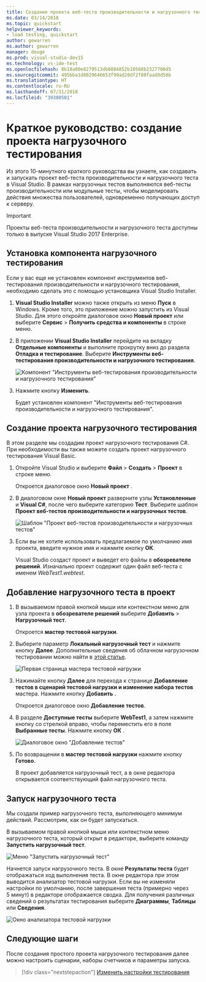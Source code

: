 ```yaml
---
title: Создание проекта веб-теста производительности и нагрузочного теста в Visual Studio
ms.date: 03/14/2018
ms.topic: quickstart
helpviewer_keywords:
- load testing, quickstart
author: gewarren
ms.author: gewarren
manager: douge
ms.prod: visual-studio-dev15
ms.technology: vs-ide-test
ms.openlocfilehash: 8b18a80e8279513db6084852b10568b2327700d5
ms.sourcegitcommit: 495bba1d8029646653f99ad20df2f80faad8d58b
ms.translationtype: HT
ms.contentlocale: ru-RU
ms.lasthandoff: 07/31/2018
ms.locfileid: "39380501"
---
```

# <a name="quickstart-create-a-load-test-project"></a>Краткое руководство: создание проекта нагрузочного тестирования

Из этого 10-минутного краткого руководства вы узнаете, как создавать и запускать проект веб-теста производительности и нагрузочного теста в Visual Studio. В рамках нагрузочных тестов выполняются веб-тесты производительности или модульные тесты, чтобы моделировать действия множества пользователей, одновременно получающих доступ к серверу.

> [!IMPORTANT]
> Проекты веб-теста производительности и нагрузочного теста доступны только в выпуске Visual Studio 2017 Enterprise.

## <a name="install-the-load-testing-component"></a>Установка компонента нагрузочного тестирования

Если у вас еще не установлен компонент инструментов веб-тестирования производительности и нагрузочного тестирования, необходимо сделать это с помощью установщика Visual Studio Installer.

1. **Visual Studio Installer** можно также открыть из меню **Пуск** в Windows. Кроме того, это приложение можно запустить из Visual Studio. Для этого откройте диалоговое окно **Новый проект** или выберите **Сервис** > **Получить средства и компоненты** в строке меню.

1. В приложении **Visual Studio Installer** перейдите на вкладку **Отдельные компоненты** и выполните прокрутку вниз до раздела **Отладка и тестирование**. Выберите **Инструменты веб-тестирования производительности и нагрузочного тестирования**.

   ![Компонент "Инструменты веб-тестирования производительности и нагрузочного тестирования"](media/web-perf-load-testing-tools-component.png)

1. Нажмите кнопку **Изменить**.

   Будет установлен компонент "Инструменты веб-тестирования производительности и нагрузочного тестирования".

## <a name="create-a-load-test-project"></a>Создание проекта нагрузочного тестирования

В этом разделе мы создадим проект нагрузочного тестирования C#. При необходимости вы также можете создать проект нагрузочного тестирования Visual Basic.

1. Откройте Visual Studio и выберите **Файл** > **Создать** > **Проект** в строке меню.

   Откроется диалоговое окно **Новый проект** .

1. В диалоговом окне **Новый проект** разверните узлы **Установленные** и **Visual C#**, после чего выберите категорию **Тест**. Выберите шаблон **Проект веб-тестов производительности и нагрузочных тестов**.

   ![Шаблон "Проект веб-тестов производительности и нагрузочных тестов"](media/web-perf-load-test-project-template.png)

1. Если вы не хотите использовать предлагаемое по умолчанию имя проекта, введите нужное имя и нажмите кнопку **ОК**.

   Visual Studio создаст проект и выведет его файлы в **обозревателе решений**. Изначально проект содержит один файл веб-теста с именем *WebTest1.webtest*.

## <a name="add-a-load-test-to-the-project"></a>Добавление нагрузочного теста в проект

1. В вызываемом правой кнопкой мыши или контекстном меню для узла проекта в **обозревателе решений** выберите **Добавить** > **Нагрузочный тест**.

   Откроется **мастер тестовой нагрузки**.

1. Выберите параметр **Локальный нагрузочный тест** и нажмите кнопку **Далее**. Дополнительные сведения об облачном нагрузочном тестировании можно найти в [этой статье](/vsts/load-test/get-started-simple-cloud-load-test).

   ![Первая страница мастера тестовой нагрузки](media/load-test-wizard-page-1.png)

1. Нажимайте кнопку **Далее** для перехода к странице **Добавление тестов в сценарий тестовой нагрузки и изменение набора тестов** мастера. Нажмите кнопку **Добавить** .

   Откроется диалоговое окно **Добавление тестов**.

1. В разделе **Доступные тесты** выберите **WebTest1**, а затем нажмите кнопку со стрелкой вправо, чтобы переместить его в поле **Выбранные тесты**. Нажмите кнопку **ОК** .

   ![Диалоговое окно "Добавление тестов"](media/add-tests-dialog-box.png)

1. По возвращении в **мастер тестовой нагрузки** нажмите кнопку **Готово**.

   В проект добавляется нагрузочный тест, а в окне редактора открывается соответствующий файл нагрузочного теста.

## <a name="run-the-load-test"></a>Запуск нагрузочного теста

Мы создали пример нагрузочного теста, выполняющего минимум действий. Рассмотрим, как он будет запускаться.

В вызываемом правой кнопкой мыши или контекстном меню нагрузочного теста, который открыт в редакторе, выберите команду **Запустить нагрузочный тест**.

![Меню "Запустить нагрузочный тест"](media/run-load-test.png)

Начнется запуск нагрузочного теста. В окне **Результаты теста** будет отображаться ход выполнения теста. В окне редактора при этом выводится анализатор тестовой нагрузки. Если вы не изменяли настройки по умолчанию, после завершения теста (примерно через 5 минут) в редакторе отображается сводка. Для получения различных сведений о результатах тестирования выберите **Диаграммы**, **Таблицы** или **Сведения**.

![Окно анализатора тестовой нагрузки](media/load-test-analyzer.png)

## <a name="next-steps"></a>Следующие шаги

После создания простого проекта нагрузочного тестирования далее можно настроить сценарии, наборы счетчиков и параметры запуска.

> [!div class="nextstepaction"]
> [Изменить настройки тестирования](edit-load-tests.md)
